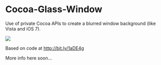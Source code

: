 Cocoa-Glass-Window
==================

Use of private Cocoa APIs to create a blurred window background (like Vista and iOS 7).

<img src="http://dribbble.s3.amazonaws.com/users/344010/screenshots/1178098/glass.png">

Based on code at http://bit.ly/1aDE4g

More info here soon...
